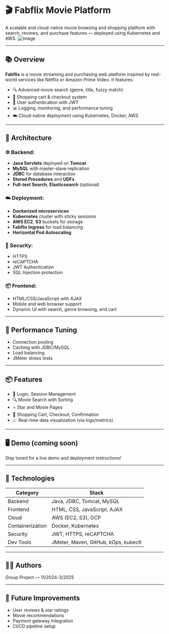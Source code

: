 # 🎬 Fabflix Movie Platform

A scalable and cloud-native movie browsing and shopping platform with search, reviews, and purchase features — deployed using Kubernetes and AWS.
![image](https://github.com/user-attachments/assets/1d4c28f6-a14f-4fd9-b6df-3da9a61ea84c)

---

## 📚 Overview

**Fabflix** is a movie streaming and purchasing web platform inspired by real-world services like Netflix or Amazon Prime Video. It features:

- 🔍 Advanced movie search (genre, title, fuzzy match)
- 🛒 Shopping cart & checkout system
- 🧑 User authentication with JWT
- 📊 Logging, monitoring, and performance tuning
- ☁️ Cloud-native deployment using Kubernetes, Docker, AWS

---

## 🧱 Architecture

### ⚙️ Backend:
- **Java Servlets** deployed on **Tomcat**
- **MySQL** with master-slave replication
- **JDBC** for database interaction
- **Stored Procedures** and **UDFs**
- **Full-text Search**, **Elasticsearch** (optional)

### ☁️ Deployment:
- **Dockerized microservices**
- **Kubernetes** cluster with sticky sessions
- **AWS EC2**, **S3** buckets for storage
- **Fabflix Ingress** for load balancing
- **Horizontal Pod Autoscaling**

### 🔐 Security:
- HTTPS
- reCAPTCHA
- JWT Authentication
- SQL Injection protection

### 📦 Frontend:
- HTML/CSS/JavaScript with AJAX
- Mobile and web browser support
- Dynamic UI with search, genre browsing, and cart

---

## 🧪 Performance Tuning

- Connection pooling
- Caching with JDBC/MySQL
- Load balancing
- JMeter stress tests

---

## 📦 Features

- 👥 Login, Session Management
- 🔍 Movie Search with Sorting
- ⭐ Star and Movie Pages
- 🛒 Shopping Cart, Checkout, Confirmation
- 📈 Real-time data visualization (via logs/metrics)

---

## 🖥️ Demo (coming soon)

Stay tuned for a live demo and deployment instructions!

---

## 📁 Technologies

| Category       | Stack                                  |
|----------------|---------------------------------------|
| Backend        | Java, JDBC, Tomcat, MySQL             |
| Frontend       | HTML, CSS, JavaScript, AJAX           |
| Cloud          | AWS (EC2, S3), GCP                    |
| Containerization | Docker, Kubernetes                    |
| Security       | JWT, HTTPS, reCAPTCHA                 |
| Dev Tools      | JMeter, Maven, GitHub, kOps, kubectl  |

---

## 👨‍💻 Authors

Group Project — 11/2024-3/2025

---

## 🧠 Future Improvements

- User reviews & star ratings
- Movie recommendations
- Payment gateway integration
- CI/CD pipeline setup


